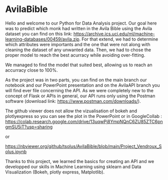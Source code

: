# AvilaBible

Hello and welcome to our Python for Data Analysis project. Our goal here was to predict which monk had written in the Avila Bible using the Avila dataset you can find on this link: https://archive.ics.uci.edu/ml/machine-learning-databases/00459/avila.zip. 
For that extend, we had to determine which attributes were importants and the one that were not along with cleaning the dataset of any unwanted data. Then, we had to chose the proper model to reach the best acurracy while avoiding over-fitting.

We managed to find the model that suited best, allowing us to reach an accurracy close to 100%.

As the project was in two parts, you can find on the main branch our notebook and our PowerPoint presentation and on the AvilaAPI branch you will find ever file concerning the API. As we were completely new to the concept of Flask or APIs in general, our API runs only using the Postman software (download link: https://www.postman.com/downloads/).

The github viewer does not allow the vizualisation of bokeh and plotlyexpress so you can see the plot in the PowerPoint or in GoogleCollab :
https://colab.research.google.com/drive/13uqwPj8YmpNQnC6ZU85ZTC6pngmSU5iT?usp=sharing

or

https://nbviewer.org/github/tsolus/AvilaBible/blob/main/Project_Vendroux_Solus.ipynb 


Thanks to this project, we learned the basics for creating an API and we developped our skills in Machine Learning using sklearn and Data Visualization (Bokeh, plotly express, Matplotlib).
